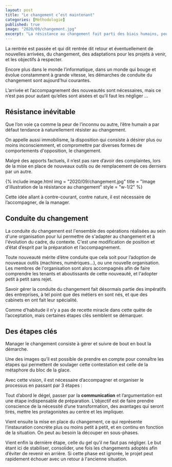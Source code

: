 ```yaml
---
layout: post
title: "Le changement c’est maintenant"
categories: [Méthodologie]
published: true
image: "2020/09/changement.jpg"
excerpt: "La résistance au changement fait parti des biais humains, pourtant dans notre société numérique en constance évolution il est nécessaire de se réadapter..."
---
```


La rentrée est passée et qui dit rentrée dit retour et éventuellement de nouvelles arrivées, du changement, des adaptations pour les projets à venir, et les objectifs à respecter. 

Encore plus dans le monde l’informatique, dans un monde qui bouge et évolue constamment à grande vitesse, les démarches de conduite du changement sont aujourd'hui courantes.

L’arrivée et l’accompagnement des nouveautés sont nécessaires, mais ce n’est pas pour autant qu’elles sont aisées et qu’il faut les négliger … 

## Résistance inévitable

Que l’on voie ça comme la peur de l’inconnu ou autre, l’être humain a par défaut tendance à naturellement résister au changement. 

On appelle aussi immobilisme, la disposition qui consiste à désirer plus ou moins inconsciemment, et compromettre par diverses formes de comportements d'opposition, le changement.

Malgré des apports factuels, il n’est pas rare d’avoir des complaintes, lors de la mise en place de nouveaux outils ou de remplacement de ces derniers par un autre. 

{% include image.html img = "2020/09/changement.jpg" title = "Image d'illustration de la résistance au changement" style = "w-1/2" %}

Cette idée allant à contre-courant, contre nature, il est nécessaire de l’accompagner, de la manager. 

## Conduite du changement

La conduite du changement est l'ensemble des opérations réalisées au sein d'une organisation pour lui permettre de s'adapter au changement et à l'évolution du cadre, du contexte. C'est une modification de position et d’état d’esprit par la préparation et l’accompagnement.

Toute nouveauté mérite d’être conduite que cela soit pour l’adoption de nouveaux outils (machines, numériques…), ou une nouvelle organisation. Les membres de l'organisation sont alors accompagnés afin de faire comprendre les tenants et aboutissants de cette nouveauté, et l'adopter petit à petit sans rejet.

Savoir gérer la conduite du changement fait désormais partie des impératifs des entreprises, à tel point que des métiers en sont nés, et que des cabinets en ont fait leur spécialité.

Comme d’habitude il n’y a pas de recette miracle dans cette quête de l’acceptation, mais certaines étapes clés semblent se démarquer. 

## Des étapes clés

Manager le changement consiste à gérer et suivre de bout en bout la démarche.

Une des images qu’il est possible de prendre en compte pour connaître les étapes qui permettent de soulager cette contestation est celle de la métaphore du bloc de la glace. 

Avec cette vision, il est nécessaire d’accompagner et organiser le processus en passant par 3 étapes : 

Tout d’abord le dégel, passer par la **communication** et l’argumentation est une étape indispensable de préparation. L’objectif est de faire prendre conscience de la nécessité d’une transformation, des avantages qui seront tirés, mettre les protagonistes au centre et les impliquer.

Vient ensuite la mise en place du changement, ce qui représente l’instauration concrète plus ou moins petit à petit, et en continu en fonction de la situation. On peut au besoin la découper en sous-phases.

Vient enfin la dernière étape, celle du gel qu’il ne faut pas négliger. Le but étant ici de stabiliser, consolider, une fois les changements adoptés afin d’éviter de revenir en arrière. Si cette phase est ignorée, le projet peut rapidement échouer avec un retour à l'ancienne situation.

